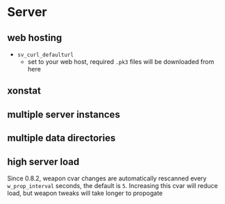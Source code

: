 # Server

## web hosting

* `sv_curl_defaulturl`
    * set to your web host, required `.pk3` files will be downloaded from here

## xonstat

## multiple server instances

## multiple data directories

## high server load

Since 0.8.2, weapon cvar changes are automatically rescanned every `w_prop_interval` seconds, the default is `5`. Increasing this cvar will reduce load, but weapon tweaks will take longer to propogate